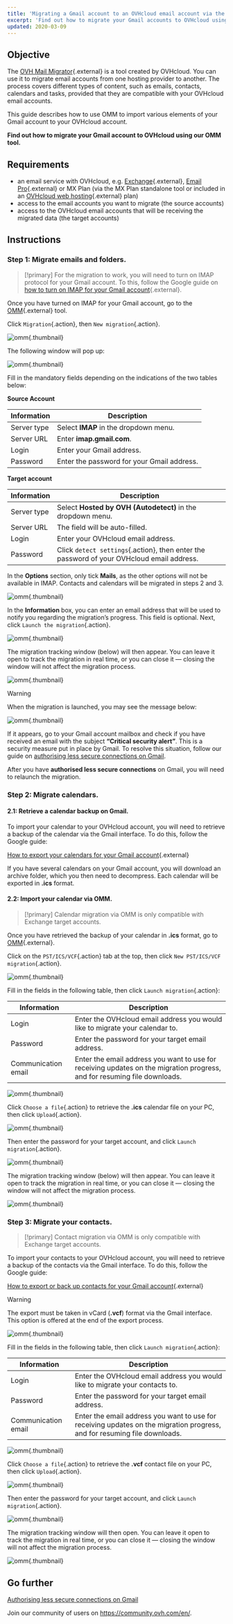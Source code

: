 ```yaml
---
title: 'Migrating a Gmail account to an OVHcloud email account via the OVH Mail Migrator'
excerpt: 'Find out how to migrate your Gmail accounts to OVHcloud using our OVH Mail Migrator tool'
updated: 2020-03-09
---
```


## Objective

The [OVH Mail Migrator](https://omm.ovh.net/){.external} is a tool created by OVHcloud. You can use it to migrate email accounts from one hosting provider to another. The process covers different types of content, such as emails, contacts, calendars and tasks, provided that they are compatible with your OVHcloud email accounts. 

This guide describes how to use OMM to import various elements of your Gmail account to your OVHcloud account.

**Find out how to migrate your Gmail account to OVHcloud using our OMM tool<b>.</b>**

## Requirements

- an email service with OVHcloud, e.g. [Exchange](https://www.ovhcloud.com/en-ie/emails/){.external}, [Email Pro](https://www.ovhcloud.com/en-ie/emails/email-pro/){.external} or MX Plan (via the MX Plan standalone tool or included in an [OVHcloud web hosting](https://www.ovhcloud.com/en-ie/web-hosting/){.external} plan)
- access to the email accounts you want to migrate (the source accounts)
- access to the OVHcloud email accounts that will be receiving the migrated data (the target accounts)

## Instructions

### Step 1: Migrate emails and folders.

> [!primary]
> For the migration to work, you will need to turn on IMAP protocol for your Gmail account. To this, follow the Google guide on
> [how to turn on IMAP for your Gmail account](https://support.google.com/mail/answer/7126229?hl=en){.external}.

Once you have turned on IMAP for your Gmail account, go to the [OMM](https://omm.ovh.net/){.external} tool.

Click `Migration`{.action}, then `New migration`{.action}.

![omm](OMM-gmail-step01-01.png){.thumbnail}

The following window will pop up:

![omm](OMM-gmail-step01-02.png){.thumbnail}

Fill in the mandatory fields depending on the indications of the two tables below:

**Source Account**

| Information            	| Description                                                                              	|
|------------------------	|------------------------------------------------------------------------------------------	|
| Server type         	| Select **IMAP** in the dropdown menu.         									|
| Server URL          	| Enter **imap.gmail.com**.                       					 			  	|
| Login						| Enter your Gmail address.															|
| Password				| Enter the password for your Gmail address.										|

**Target account**

| Information            	| Description                                                                              							|
|------------------------	|-------------------------------------------------------------------------------------------------------------------|
| Server type         	| Select **Hosted by OVH (Autodetect)** in the dropdown menu.   											|
| Server URL          	| The field will be auto-filled.                     					  		 							|
| Login						| Enter your OVHcloud email address.																			|
| Password				| Click `detect settings`{.action}, then enter the password of your OVHcloud email address.	|

In the **Options** section, only tick **Mails**, as the other options will not be available in IMAP. Contacts and calendars will be migrated in steps 2 and 3.

![omm](OMM-gmail-step01-03.png){.thumbnail}

In the **Information** box, you can enter an email address that will be used to notify you regarding the migration’s progress. This field is optional. Next, click `Launch the migration`{.action}.

![omm](OMM-gmail-step01-04.png){.thumbnail}

The migration tracking window (below) will then appear. You can leave it open to track the migration in real time, or you can close it — closing the window will not affect the migration process.

![omm](OMM-gmail-step01-06.png){.thumbnail}

> [!warning]
> When the migration is launched, you may see the message below:

![omm](OMM-gmail-step01-05.png){.thumbnail}

If it appears, go to your Gmail account mailbox and check if you have received an email with the subject **“Critical security alert”**. This is a security measure put in place by Gmail. To resolve this situation, follow our guide on [authorising less secure connections on Gmail](security_gmail1.).

After you have **authorised less secure connections** on Gmail, you will need to relaunch the migration.

### Step 2: Migrate calendars.

#### 2.1: Retrieve a calendar backup on Gmail.

To import your calendar to your OVHcloud account, you will need to retrieve a backup of the calendar via the Gmail interface. To do this, follow the Google guide:

[How to export your calendars for your Gmail account](https://support.google.com/calendar/answer/37111?hl=en){.external}

If you have several calendars on your Gmail account, you will download an archive folder, which you then need to decompress. Each calendar will be exported in **.ics** format.

#### 2.2: Import your calendar via OMM.

> [!primary]
> Calendar migration via OMM is only compatible with Exchange target accounts.

Once you have retrieved the backup of your calendar in **.ics** format, go to [OMM](https://omm.ovh.net/){.external}.

Click on the `PST/ICS/VCF`{.action} tab at the top, then click `New PST/ICS/VCF migration`{.action}.

![omm](OMM-gmail-step23-01.png){.thumbnail}

Fill in the fields in the following table, then click `Launch migration`{.action}:

| Information            	| Description                                                                              	|
|------------------------	|------------------------------------------------------------------------------------------	|
| Login                  	| Enter the OVHcloud email address you would like to migrate your calendar to.           	|
| Password           	| Enter the password for your target email address.                          	|
| Communication email 	| Enter the email address you want to use for receiving updates on the migration progress, and for resuming file downloads.	|

![omm](OMM-gmail-step23-02.png){.thumbnail}

 Click `Choose a file`{.action} to retrieve the **.ics** calendar file on your PC, then click `Upload`{.action}.

![omm](OMM-gmail-step23-03.png){.thumbnail}

Then enter the password for your target account, and click `Launch migration`{.action}.

![omm](OMM-gmail-step23-04.png){.thumbnail}

The migration tracking window (below) will then appear. You can leave it open to track the migration in real time, or you can close it — closing the window will not affect the migration process.

![omm](OMM-gmail-step02.png){.thumbnail}

### Step 3: Migrate your contacts.

> [!primary]
> Contact migration via OMM is only compatible with Exchange target accounts.

To import your contacts to your OVHcloud account, you will need to retrieve a backup of the contacts via the Gmail interface. To do this, follow the Google guide:

[How to export or back up contacts for your Gmail account](https://support.google.com/contacts/answer/7199294?hl=en){.external}

> [!warning]
> The export must be taken in vCard (**.vcf**) format via the Gmail interface. This option is offered at the end of the export process.

![omm](OMM-gmail-step23-01.png){.thumbnail}

Fill in the fields in the following table, then click `Launch migration`{.action}:

| Information            	| Description                                                                              	|
|------------------------	|------------------------------------------------------------------------------------------	|
| Login                  	| Enter the OVHcloud email address you would like to migrate your contacts to.            	|
| Password           	| Enter the password for your target email address.                          	|
| Communication email 	| Enter the email address you want to use for receiving updates on the migration progress, and for resuming file downloads.	|

![omm](OMM-gmail-step23-02.png){.thumbnail}

Click `Choose a file`{.action} to retrieve the **.vcf** contact file on your PC, then click `Upload`{.action}.

![omm](OMM-gmail-step23-03.png){.thumbnail}

Then enter the password for your target account, and click `Launch migration`{.action}.

![omm](OMM-gmail-step23-04.png){.thumbnail}

The migration tracking window will then open. You can leave it open to track the migration in real time, or you can close it — closing the window will not affect the migration process.

![omm](OMM-gmail-step03.png){.thumbnail}

## Go further

[Authorising less secure connections on Gmail](security_gmail1.)

Join our community of users on <https://community.ovh.com/en/>.
